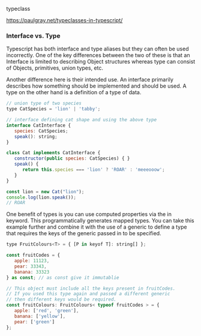 typeclass

<https://paulgray.net/typeclasses-in-typescript/>

### Interface vs. Type

Typescript has both interface and type aliases but they can often be used incorrectly. One of the key differences between the two of these is that an Interface is limited to describing Object structures whereas type can consist of Objects, primitives, union types, etc.

Another difference here is their intended use. An interface primarily describes how something should be implemented and should be used. A type on the other hand is a definition of a type of data.

```js
// union type of two species
type CatSpecies = 'lion' | 'tabby';

// interface defining cat shape and using the above type
interface CatInterface {
   species: CatSpecies;
   speak(): string;
}

class Cat implements CatInterface {
   constructor(public species: CatSpecies) { }
   speak() {
      return this.species === 'lion' ? 'ROAR' : 'meeeooow';
   }
}

const lion = new Cat("lion");
console.log(lion.speak());
// ROAR
```

One benefit of types is you can use computed properties via the in keyword. This programmatically generates mapped types. You can take this example further and combine it with the use of a generic to define a type that requires the keys of the generic passed in to be specified.

```js
type FruitColours<T> = { [P in keyof T]: string[] };

const fruitCodes = {
   apple: 11123,
   pear: 33343,
   banana: 33323
} as const; // as const give it immutablie

// This object must include all the keys present in fruitCodes.
// If you used this type again and passed a different generic
// then different keys would be required.
const fruitColours: FruitColours< typeof fruitCodes > = {
   apple: ['red', 'green'],
   banana: ['yellow'],
   pear: ['green']
};
```